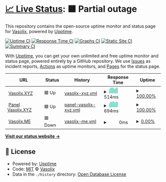 # [📈 Live Status](https://status.vasolix.xyz): <!--live status--> **🟧 Partial outage**

This repository contains the open-source uptime monitor and status page for [Vasolix](https://vasolix.xyz), powered by [Upptime](https://github.com/upptime/upptime).

[![Uptime CI](https://github.com/vasolix/status/workflows/Uptime%20CI/badge.svg)](https://github.com/vasolix/status/actions?query=workflow%3A%22Uptime+CI%22)
[![Response Time CI](https://github.com/vasolix/status/workflows/Response%20Time%20CI/badge.svg)](https://github.com/vasolix/status/actions?query=workflow%3A%22Response+Time+CI%22)
[![Graphs CI](https://github.com/vasolix/status/workflows/Graphs%20CI/badge.svg)](https://github.com/vasolix/status/actions?query=workflow%3A%22Graphs+CI%22)
[![Static Site CI](https://github.com/vasolix/status/workflows/Static%20Site%20CI/badge.svg)](https://github.com/vasolix/status/actions?query=workflow%3A%22Static+Site+CI%22)
[![Summary CI](https://github.com/vasolix/status/workflows/Summary%20CI/badge.svg)](https://github.com/vasolix/status/actions?query=workflow%3A%22Summary+CI%22)

With [Upptime](https://upptime.js.org), you can get your own unlimited and free uptime monitor and status page, powered entirely by a GitHub repository. We use [Issues](https://github.com/vasolix/status/issues) as incident reports, [Actions](https://github.com/vasolix/status/actions) as uptime monitors, and [Pages](https://status.vasolix.xyz) for the status page.

<!--start: status pages-->
<!-- This summary is generated by Upptime (https://github.com/upptime/upptime) -->
<!-- Do not edit this manually, your changes will be overwritten -->
<!-- prettier-ignore -->
| URL | Status | History | Response Time | Uptime |
| --- | ------ | ------- | ------------- | ------ |
| <img alt="" src="https://favicons.githubusercontent.com/vasolix.xyz" height="13"> [Vasolix.XYZ](https://vasolix.xyz) | 🟩 Up | [vasolix-xyz.yml](https://github.com/vasolix/status/commits/HEAD/history/vasolix-xyz.yml) | <details><summary><img alt="Response time graph" src="./graphs/vasolix-xyz/response-time-week.png" height="20"> 514ms</summary><br><a href="https://status.vasolix.xyz/history/vasolix-xyz"><img alt="Response time 514" src="https://img.shields.io/endpoint?url=https%3A%2F%2Fraw.githubusercontent.com%2Fvasolix%2Fstatus%2FHEAD%2Fapi%2Fvasolix-xyz%2Fresponse-time.json"></a><br><a href="https://status.vasolix.xyz/history/vasolix-xyz"><img alt="24-hour response time 504" src="https://img.shields.io/endpoint?url=https%3A%2F%2Fraw.githubusercontent.com%2Fvasolix%2Fstatus%2FHEAD%2Fapi%2Fvasolix-xyz%2Fresponse-time-day.json"></a><br><a href="https://status.vasolix.xyz/history/vasolix-xyz"><img alt="7-day response time 514" src="https://img.shields.io/endpoint?url=https%3A%2F%2Fraw.githubusercontent.com%2Fvasolix%2Fstatus%2FHEAD%2Fapi%2Fvasolix-xyz%2Fresponse-time-week.json"></a><br><a href="https://status.vasolix.xyz/history/vasolix-xyz"><img alt="30-day response time 514" src="https://img.shields.io/endpoint?url=https%3A%2F%2Fraw.githubusercontent.com%2Fvasolix%2Fstatus%2FHEAD%2Fapi%2Fvasolix-xyz%2Fresponse-time-month.json"></a><br><a href="https://status.vasolix.xyz/history/vasolix-xyz"><img alt="1-year response time 514" src="https://img.shields.io/endpoint?url=https%3A%2F%2Fraw.githubusercontent.com%2Fvasolix%2Fstatus%2FHEAD%2Fapi%2Fvasolix-xyz%2Fresponse-time-year.json"></a></details> | <details><summary><a href="https://status.vasolix.xyz/history/vasolix-xyz">100.00%</a></summary><a href="https://status.vasolix.xyz/history/vasolix-xyz"><img alt="All-time uptime 100.00%" src="https://img.shields.io/endpoint?url=https%3A%2F%2Fraw.githubusercontent.com%2Fvasolix%2Fstatus%2FHEAD%2Fapi%2Fvasolix-xyz%2Fuptime.json"></a><br><a href="https://status.vasolix.xyz/history/vasolix-xyz"><img alt="24-hour uptime 100.00%" src="https://img.shields.io/endpoint?url=https%3A%2F%2Fraw.githubusercontent.com%2Fvasolix%2Fstatus%2FHEAD%2Fapi%2Fvasolix-xyz%2Fuptime-day.json"></a><br><a href="https://status.vasolix.xyz/history/vasolix-xyz"><img alt="7-day uptime 100.00%" src="https://img.shields.io/endpoint?url=https%3A%2F%2Fraw.githubusercontent.com%2Fvasolix%2Fstatus%2FHEAD%2Fapi%2Fvasolix-xyz%2Fuptime-week.json"></a><br><a href="https://status.vasolix.xyz/history/vasolix-xyz"><img alt="30-day uptime 100.00%" src="https://img.shields.io/endpoint?url=https%3A%2F%2Fraw.githubusercontent.com%2Fvasolix%2Fstatus%2FHEAD%2Fapi%2Fvasolix-xyz%2Fuptime-month.json"></a><br><a href="https://status.vasolix.xyz/history/vasolix-xyz"><img alt="1-year uptime 100.00%" src="https://img.shields.io/endpoint?url=https%3A%2F%2Fraw.githubusercontent.com%2Fvasolix%2Fstatus%2FHEAD%2Fapi%2Fvasolix-xyz%2Fuptime-year.json"></a></details>
| <img alt="" src="https://favicons.githubusercontent.com/panel.vasolix.xyz" height="13"> [Panel Vasolix.XYZ](https://panel.vasolix.xyz) | 🟩 Up | [panel-vasolix-xyz.yml](https://github.com/vasolix/status/commits/HEAD/history/panel-vasolix-xyz.yml) | <details><summary><img alt="Response time graph" src="./graphs/panel-vasolix-xyz/response-time-week.png" height="20"> 694ms</summary><br><a href="https://status.vasolix.xyz/history/panel-vasolix-xyz"><img alt="Response time 694" src="https://img.shields.io/endpoint?url=https%3A%2F%2Fraw.githubusercontent.com%2Fvasolix%2Fstatus%2FHEAD%2Fapi%2Fpanel-vasolix-xyz%2Fresponse-time.json"></a><br><a href="https://status.vasolix.xyz/history/panel-vasolix-xyz"><img alt="24-hour response time 726" src="https://img.shields.io/endpoint?url=https%3A%2F%2Fraw.githubusercontent.com%2Fvasolix%2Fstatus%2FHEAD%2Fapi%2Fpanel-vasolix-xyz%2Fresponse-time-day.json"></a><br><a href="https://status.vasolix.xyz/history/panel-vasolix-xyz"><img alt="7-day response time 694" src="https://img.shields.io/endpoint?url=https%3A%2F%2Fraw.githubusercontent.com%2Fvasolix%2Fstatus%2FHEAD%2Fapi%2Fpanel-vasolix-xyz%2Fresponse-time-week.json"></a><br><a href="https://status.vasolix.xyz/history/panel-vasolix-xyz"><img alt="30-day response time 694" src="https://img.shields.io/endpoint?url=https%3A%2F%2Fraw.githubusercontent.com%2Fvasolix%2Fstatus%2FHEAD%2Fapi%2Fpanel-vasolix-xyz%2Fresponse-time-month.json"></a><br><a href="https://status.vasolix.xyz/history/panel-vasolix-xyz"><img alt="1-year response time 694" src="https://img.shields.io/endpoint?url=https%3A%2F%2Fraw.githubusercontent.com%2Fvasolix%2Fstatus%2FHEAD%2Fapi%2Fpanel-vasolix-xyz%2Fresponse-time-year.json"></a></details> | <details><summary><a href="https://status.vasolix.xyz/history/panel-vasolix-xyz">100.00%</a></summary><a href="https://status.vasolix.xyz/history/panel-vasolix-xyz"><img alt="All-time uptime 100.00%" src="https://img.shields.io/endpoint?url=https%3A%2F%2Fraw.githubusercontent.com%2Fvasolix%2Fstatus%2FHEAD%2Fapi%2Fpanel-vasolix-xyz%2Fuptime.json"></a><br><a href="https://status.vasolix.xyz/history/panel-vasolix-xyz"><img alt="24-hour uptime 100.00%" src="https://img.shields.io/endpoint?url=https%3A%2F%2Fraw.githubusercontent.com%2Fvasolix%2Fstatus%2FHEAD%2Fapi%2Fpanel-vasolix-xyz%2Fuptime-day.json"></a><br><a href="https://status.vasolix.xyz/history/panel-vasolix-xyz"><img alt="7-day uptime 100.00%" src="https://img.shields.io/endpoint?url=https%3A%2F%2Fraw.githubusercontent.com%2Fvasolix%2Fstatus%2FHEAD%2Fapi%2Fpanel-vasolix-xyz%2Fuptime-week.json"></a><br><a href="https://status.vasolix.xyz/history/panel-vasolix-xyz"><img alt="30-day uptime 100.00%" src="https://img.shields.io/endpoint?url=https%3A%2F%2Fraw.githubusercontent.com%2Fvasolix%2Fstatus%2FHEAD%2Fapi%2Fpanel-vasolix-xyz%2Fuptime-month.json"></a><br><a href="https://status.vasolix.xyz/history/panel-vasolix-xyz"><img alt="1-year uptime 100.00%" src="https://img.shields.io/endpoint?url=https%3A%2F%2Fraw.githubusercontent.com%2Fvasolix%2Fstatus%2FHEAD%2Fapi%2Fpanel-vasolix-xyz%2Fuptime-year.json"></a></details>
| <img alt="" src="https://favicons.githubusercontent.com/vasolix.me" height="13"> [Vasolix.ME](https://vasolix.me) | 🟥 Down | [vasolix-me.yml](https://github.com/vasolix/status/commits/HEAD/history/vasolix-me.yml) | <details><summary><img alt="Response time graph" src="./graphs/vasolix-me/response-time-week.png" height="20"> 0ms</summary><br><a href="https://status.vasolix.xyz/history/vasolix-me"><img alt="Response time 0" src="https://img.shields.io/endpoint?url=https%3A%2F%2Fraw.githubusercontent.com%2Fvasolix%2Fstatus%2FHEAD%2Fapi%2Fvasolix-me%2Fresponse-time.json"></a><br><a href="https://status.vasolix.xyz/history/vasolix-me"><img alt="24-hour response time 0" src="https://img.shields.io/endpoint?url=https%3A%2F%2Fraw.githubusercontent.com%2Fvasolix%2Fstatus%2FHEAD%2Fapi%2Fvasolix-me%2Fresponse-time-day.json"></a><br><a href="https://status.vasolix.xyz/history/vasolix-me"><img alt="7-day response time 0" src="https://img.shields.io/endpoint?url=https%3A%2F%2Fraw.githubusercontent.com%2Fvasolix%2Fstatus%2FHEAD%2Fapi%2Fvasolix-me%2Fresponse-time-week.json"></a><br><a href="https://status.vasolix.xyz/history/vasolix-me"><img alt="30-day response time 0" src="https://img.shields.io/endpoint?url=https%3A%2F%2Fraw.githubusercontent.com%2Fvasolix%2Fstatus%2FHEAD%2Fapi%2Fvasolix-me%2Fresponse-time-month.json"></a><br><a href="https://status.vasolix.xyz/history/vasolix-me"><img alt="1-year response time 0" src="https://img.shields.io/endpoint?url=https%3A%2F%2Fraw.githubusercontent.com%2Fvasolix%2Fstatus%2FHEAD%2Fapi%2Fvasolix-me%2Fresponse-time-year.json"></a></details> | <details><summary><a href="https://status.vasolix.xyz/history/vasolix-me">0.00%</a></summary><a href="https://status.vasolix.xyz/history/vasolix-me"><img alt="All-time uptime 0.00%" src="https://img.shields.io/endpoint?url=https%3A%2F%2Fraw.githubusercontent.com%2Fvasolix%2Fstatus%2FHEAD%2Fapi%2Fvasolix-me%2Fuptime.json"></a><br><a href="https://status.vasolix.xyz/history/vasolix-me"><img alt="24-hour uptime 0.00%" src="https://img.shields.io/endpoint?url=https%3A%2F%2Fraw.githubusercontent.com%2Fvasolix%2Fstatus%2FHEAD%2Fapi%2Fvasolix-me%2Fuptime-day.json"></a><br><a href="https://status.vasolix.xyz/history/vasolix-me"><img alt="7-day uptime 0.00%" src="https://img.shields.io/endpoint?url=https%3A%2F%2Fraw.githubusercontent.com%2Fvasolix%2Fstatus%2FHEAD%2Fapi%2Fvasolix-me%2Fuptime-week.json"></a><br><a href="https://status.vasolix.xyz/history/vasolix-me"><img alt="30-day uptime 0.00%" src="https://img.shields.io/endpoint?url=https%3A%2F%2Fraw.githubusercontent.com%2Fvasolix%2Fstatus%2FHEAD%2Fapi%2Fvasolix-me%2Fuptime-month.json"></a><br><a href="https://status.vasolix.xyz/history/vasolix-me"><img alt="1-year uptime 0.00%" src="https://img.shields.io/endpoint?url=https%3A%2F%2Fraw.githubusercontent.com%2Fvasolix%2Fstatus%2FHEAD%2Fapi%2Fvasolix-me%2Fuptime-year.json"></a></details>

<!--end: status pages-->

[**Visit our status website →**](https://status.vasolix.xyz)

## 📄 License

- Powered by: [Upptime](https://github.com/upptime/upptime)
- Code: [MIT](./LICENSE) © [Vasolix](https://vasolix.xyz)
- Data in the `./history` directory: [Open Database License](https://opendatacommons.org/licenses/odbl/1-0/)
